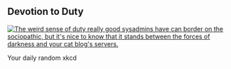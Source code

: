 ## Devotion to Duty
[![The weird sense of duty really good sysadmins have can border on the sociopathic, but it's nice to know that it stands between the forces of darkness and your cat blog's servers.](https://imgs.xkcd.com/comics/devotion_to_duty.png)](https://xkcd.com/705/ "The weird sense of duty really good sysadmins have can border on the sociopathic, but it's nice to know that it stands between the forces of darkness and your cat blog's servers.")

Your daily random xkcd
